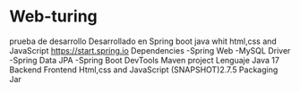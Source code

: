 # Web-turing
prueba de desarrollo
Desarrollado en Spring boot java whit html,css and JavaScript
https://start.spring.io
Dependencies
-Spring Web
-MySQL Driver
-Spring Data JPA
-Spring Boot DevTools 
Maven project
Lenguaje Java 17 Backend 
Frontend Html,css and JavaScript
(SNAPSHOT)2.7.5
Packaging Jar

